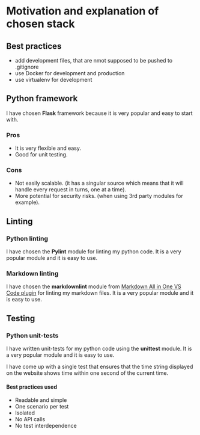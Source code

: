 # Motivation and explanation of chosen stack

## Best practices

* add development files, that are nmot supposed to be pushed to .gitignore
* use Docker for development and production
* use virtualenv for development

## Python framework

I have chosen **Flask** framework because it is very popular and easy to start with.

### Pros

* It is very flexible and easy.
* Good for unit testing.

### Cons

* Not easily scalable. (it has a singular source which means that it will handle every request in turns, one at a time).
* More potential for security risks. (when using 3rd party modules for example).

## Linting

### Python linting

I have chosen the **Pylint** module for linting my python code. It is a very popular module and it is easy to use.

### Markdown linting

I have chosen the **markdownlint** module from [Markdown All in One VS Code plugin](https://marketplace.visualstudio.com/items?itemName=yzhang.markdown-all-in-one) for linting my markdown files. It is a very popular module and it is easy to use.

## Testing

### Python unit-tests

I have written unit-tests for my python code using the **unittest** module. It is a very popular module and it is easy to use.

I have come up with a single test that ensures that the time string displayed on the website shows time within one second of the current time.

#### Best practices used

* Readable and simple
* One scenario per test
* Isolated
* No API calls
* No test interdependence
